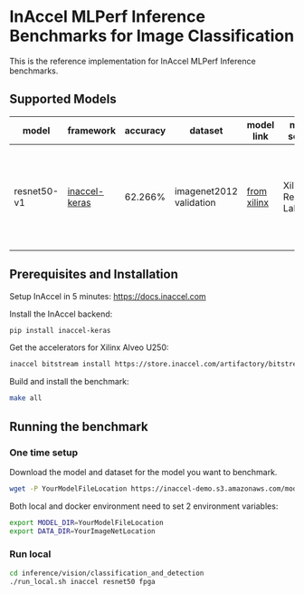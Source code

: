 # InAccel MLPerf Inference Benchmarks for Image Classification

This is the reference implementation for InAccel MLPerf Inference benchmarks.

## Supported Models

| model       | framework                                         | accuracy | dataset                 | model link                           | model source         | precision | notes                                                                                                         |
| ----------- | ------------------------------------------------- | -------- | ----------------------- | ------------------------------------ | -------------------- | --------- | ------------------------------------------------------------------------------------------------------------- |
| resnet50-v1 | [inaccel-keras](https://github.com/inaccel/keras) | 62.266%  | imagenet2012 validation | [from xilinx](http://bit.ly/2PsHFfE) | Xilinx Research Labs | int8      | NHWC. More information on quantized resnet50 v1 can be found [here](https://github.com/Xilinx/ResNet50-PYNQ). |

## Prerequisites and Installation

Setup InAccel in 5 minutes: https://docs.inaccel.com

Install the InAccel backend:

```sh
pip install inaccel-keras
```

Get the accelerators for Xilinx Alveo U250:

```sh
inaccel bitstream install https://store.inaccel.com/artifactory/bitstreams/xilinx/u250/xdma_201830.2/xilinx/com/researchlabs/1.1/1resnet50
```

Build and install the benchmark:

```sh
make all
```

## Running the benchmark

### One time setup

Download the model and dataset for the model you want to benchmark.

```sh
wget -P YourModelFileLocation https://inaccel-demo.s3.amazonaws.com/models/resnet50_weights.h5
```

Both local and docker environment need to set 2 environment variables:

```sh
export MODEL_DIR=YourModelFileLocation
export DATA_DIR=YourImageNetLocation
```

### Run local

```sh
cd inference/vision/classification_and_detection
./run_local.sh inaccel resnet50 fpga
```
